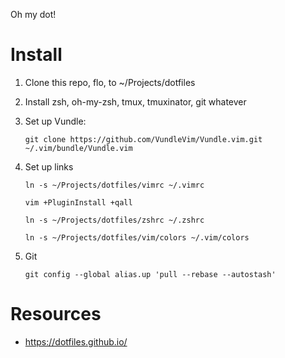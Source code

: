 Oh my dot!

# Install

1. Clone this repo, flo, to ~/Projects/dotfiles

2. Install zsh, oh-my-zsh, tmux, tmuxinator, git whatever

3. Set up Vundle:

   `git clone https://github.com/VundleVim/Vundle.vim.git
   ~/.vim/bundle/Vundle.vim`

4. Set up links

   `ln -s ~/Projects/dotfiles/vimrc ~/.vimrc`

   `vim +PluginInstall +qall`

   `ln -s ~/Projects/dotfiles/zshrc ~/.zshrc`

   `ln -s ~/Projects/dotfiles/vim/colors ~/.vim/colors`

5. Git

   `git config --global alias.up 'pull --rebase --autostash'`

# Resources

* https://dotfiles.github.io/
